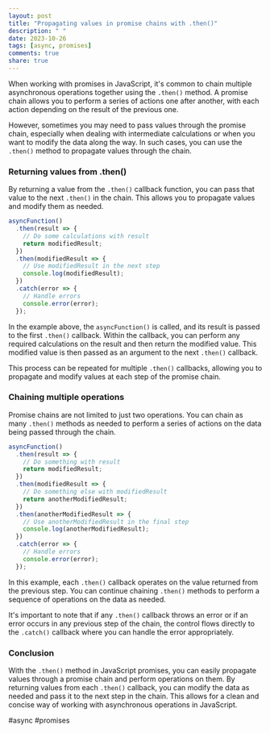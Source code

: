 ```yaml
---
layout: post
title: "Propagating values in promise chains with .then()"
description: " "
date: 2023-10-26
tags: [async, promises]
comments: true
share: true
---
```


When working with promises in JavaScript, it's common to chain multiple asynchronous operations together using the `.then()` method. A promise chain allows you to perform a series of actions one after another, with each action depending on the result of the previous one.

However, sometimes you may need to pass values through the promise chain, especially when dealing with intermediate calculations or when you want to modify the data along the way. In such cases, you can use the `.then()` method to propagate values through the chain.

### Returning values from .then()

By returning a value from the `.then()` callback function, you can pass that value to the next `.then()` in the chain. This allows you to propagate values and modify them as needed.

```javascript
asyncFunction()
  .then(result => {
    // Do some calculations with result
    return modifiedResult;
  })
  .then(modifiedResult => {
    // Use modifiedResult in the next step
    console.log(modifiedResult);
  })
  .catch(error => {
    // Handle errors
    console.error(error);
  });
```

In the example above, the `asyncFunction()` is called, and its result is passed to the first `.then()` callback. Within the callback, you can perform any required calculations on the result and then return the modified value. This modified value is then passed as an argument to the next `.then()` callback.

This process can be repeated for multiple `.then()` callbacks, allowing you to propagate and modify values at each step of the promise chain.

### Chaining multiple operations

Promise chains are not limited to just two operations. You can chain as many `.then()` methods as needed to perform a series of actions on the data being passed through the chain.

```javascript
asyncFunction()
  .then(result => {
    // Do something with result
    return modifiedResult;
  })
  .then(modifiedResult => {
    // Do something else with modifiedResult
    return anotherModifiedResult;
  })
  .then(anotherModifiedResult => {
    // Use anotherModifiedResult in the final step
    console.log(anotherModifiedResult);
  })
  .catch(error => {
    // Handle errors
    console.error(error);
  });
```

In this example, each `.then()` callback operates on the value returned from the previous step. You can continue chaining `.then()` methods to perform a sequence of operations on the data as needed.

It's important to note that if any `.then()` callback throws an error or if an error occurs in any previous step of the chain, the control flows directly to the `.catch()` callback where you can handle the error appropriately.

### Conclusion

With the `.then()` method in JavaScript promises, you can easily propagate values through a promise chain and perform operations on them. By returning values from each `.then()` callback, you can modify the data as needed and pass it to the next step in the chain. This allows for a clean and concise way of working with asynchronous operations in JavaScript.

#async #promises